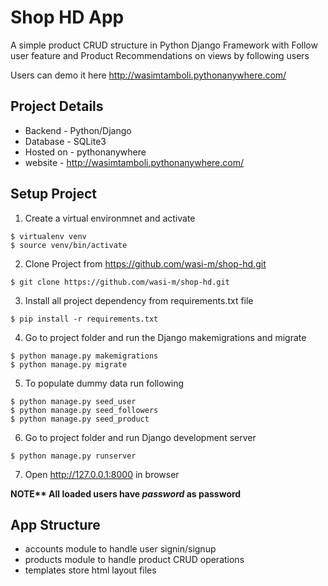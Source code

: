 # Shop HD App
A simple product CRUD structure in Python Django Framework with Follow user feature and Product Recommendations on views by following users

Users can demo it here http://wasimtamboli.pythonanywhere.com/


Project Details
--------------------------------------------
- Backend - Python/Django
- Database - SQLite3
- Hosted on - pythonanywhere
- website - http://wasimtamboli.pythonanywhere.com/


Setup Project
--------------------------------------------
1. Create a virtual environmnet and activate
```
$ virtualenv venv
$ source venv/bin/activate
```
2. Clone Project from https://github.com/wasi-m/shop-hd.git
```
$ git clone https://github.com/wasi-m/shop-hd.git
```
3. Install all project dependency from requirements.txt file
```
$ pip install -r requirements.txt
```
4. Go to project folder and run the Django makemigrations and migrate
```
$ python manage.py makemigrations
$ python manage.py migrate
```
5. To populate dummy data run following
```
$ python manage.py seed_user
$ python manage.py seed_followers
$ python manage.py seed_product
```
6. Go to project folder and run Django development server
```
$ python manage.py runserver
```
7. Open http://127.0.0.1:8000 in browser

**NOTE\*\* All loaded users have *password* as password**

App Structure
--------------------------------------------
- accounts module to handle user signin/signup
- products module to handle product CRUD operations
- templates store html layout files

